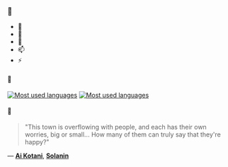 ### 👋

- 🔭
- 🌱
- 💬
- 📫
- ⚡

#### 🧏

[![Most used languages](https://github-readme-stats-aynah.vercel.app/api/top-langs/?username=aynh&theme=solarized-dark&langs_count=6&layout=compact&hide_title=true)](https://github.com/anuraghazra/github-readme-stats#gh-dark-mode-only)
[![Most used languages](https://github-readme-stats-aynah.vercel.app/api/top-langs/?username=aynh&theme=solarized-light&langs_count=6&layout=compact&hide_title=true)](https://github.com/anuraghazra/github-readme-stats#gh-light-mode-only)

#### 💬

> "This town is overflowing with people, and each has their own worries, big or small... How many of them can truly say that they're happy?"

&mdash; [**Ai Kotani**](https://myanimelist.net/character.php?q=Ai%20Kotani&cat=character), [**Solanin**](https://myanimelist.net/search/all?q=Solanin&cat=all)
